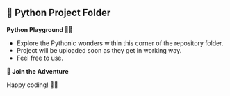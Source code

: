 ## 📂 Python Project Folder

 **Python Playground 🐍🎢**
   - Explore the Pythonic wonders within this corner of the repository folder.
   - Project will be uploaded soon as they get in working way.
   - Feel free to use.

**🌟 Join the Adventure**

Happy coding! 🚀🌈
